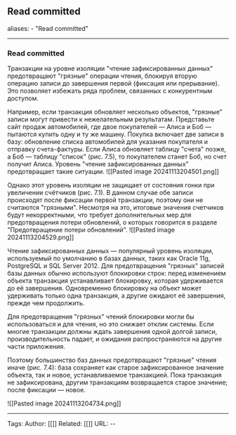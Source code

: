 ## Read committed
aliases: 
	- "Read committed"

---

### Read committed

Транзакции на уровне изоляции "чтение зафиксированных данных" предотвращают "грязные" операции чтения, блокируя вторую операцию записи до завершения первой (фиксация или прерывание). Это позволяет избежать ряда проблем, связанных с конкурентным доступом.

Например, если транзакция обновляет несколько объектов, "грязные" записи могут привести к нежелательным результатам. Представьте сайт продаж автомобилей, где двое покупателей — Алиса и Боб — пытаются купить одну и ту же машину. Покупка включает две записи в базу: обновление списка автомобилей для указания покупателя и отправку счета-фактуры. Если Алиса обновляет таблицу "счета" позже, а Боб — таблицу "список" (рис. 7.5), то покупателем станет Боб, но счет получит Алиса. Уровень "чтение зафиксированных данных" предотвращает такие ситуации.
![[Pasted image 20241113204501.png]]

Однако этот уровень изоляции не защищает от состояния гонки при увеличении счётчиков (рис. 7.1). В данном случае обе записи происходят после фиксации первой транзакции, поэтому они не считаются "грязными". Несмотря на это, итоговые значения счетчиков будут некорректными, что требует дополнительных мер для предотвращения потери обновлений, о которых говорится в разделе "Предотвращение потери обновлений".
![[Pasted image 20241113204529.png]]


Чтение зафиксированных данных — популярный уровень изоляции, используемый по умолчанию в базах данных, таких как Oracle 11g, PostgreSQL и SQL Server 2012. Для предотвращения "грязных" записей базы данных обычно используют блокировки строк: перед изменением объекта транзакция устанавливает блокировку, которая удерживается до её завершения. Одновременно блокировку на объект может удерживать только одна транзакция, а другие ожидают её завершения, прежде чем продолжить.

Для предотвращения "грязных" чтений блокировки могли бы использоваться и для чтения, но это снижает отклик системы. Если многие транзакции должны ждать завершения одной долгой записи, производительность падает, и ожидания распространяются на другие части приложения.

Поэтому большинство баз данных предотвращают "грязные" чтения иначе (рис. 7.4): база сохраняет как старое зафиксированное значение объекта, так и новое, устанавливаемое транзакцией. Пока транзакция не зафиксирована, другим транзакциям возвращается старое значение; после фиксации — новое.

![[Pasted image 20241113204734.png]]

---
Tags:
Author: [[]]
Related: [[]]
URL: -- 